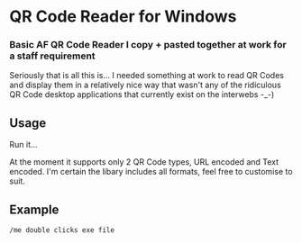 # QR Code Reader for Windows
### Basic AF QR Code Reader I copy + pasted together at work for a staff requirement

Seriously that is all this is... I needed something at work to read QR Codes and display them in a relatively nice way that wasn't any of the ridiculous QR Code desktop applications that currently exist on the interwebs -_-)

## Usage

Run it...

At the moment it supports only 2 QR Code types, URL encoded and Text encoded. I'm certain the libary includes all formats, feel free to customise to suit.

## Example
```
/me double clicks exe file
```
